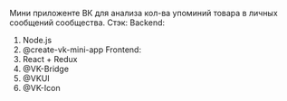Мини приложенте ВК для анализа кол-ва упоминий товара в личных сообщений сообщества.
Стэк: 
Backend:
1) Node.js
2) @create-vk-mini-app
Frontend:
1) React + Redux
2) @VK-Bridge
3) @VKUI
4) @VK-Icon
